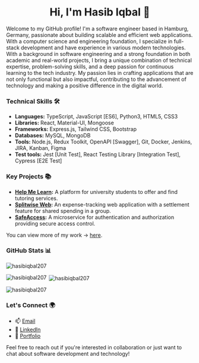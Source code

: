 <h1 align="center">Hi, I'm Hasib Iqbal 👋</h1>

<p align="left">Welcome to my GitHub profile! I'm a software engineer based in Hamburg, Germany, passionate about building scalable and efficient web applications. With a computer science and engineering foundation, I specialize in full-stack development and have experience in various modern technologies. With a background in software engineering and a strong foundation in both academic and real-world projects, I bring a unique combination of technical expertise, problem-solving skills, and a deep passion for continuous learning to the tech industry. My passion lies in crafting applications that are not only functional but also impactful, contributing to the advancement of technology and making a positive difference in the digital world.</p>

<!-- Skills -->
<h3 align="left">Technical Skills 🛠️</h3>

- **Languages:** TypeScript, JavaScript [ES6], Python3, HTML5, CSS3
- **Libraries:** React, Material-UI, Mongoose
- **Frameworks:** Express.js, Tailwind CSS, Bootstrap
- **Databases:** MySQL, MongoDB
- **Tools:** Node.js, Redux Toolkit, OpenAPI [Swagger], Git, Docker, Jenkins, JIRA, Kanban, Figma
- **Test tools:** Jest [Unit Test], React Testing Library [Integration Test], Cypress [E2E Test]
  
<!-- Projects -->
<h3 align="left">Key Projects 📚</h3>

- **[Help Me Learn](https://github.com/hasibiqbal207/help-me-learn):** A platform for university students to offer and find tutoring services.
- **[Splitwise Web](https://github.com/hasibiqbal207/splitwise-web):** An expense-tracking web application with a settlement feature for shared spending in a group.
- **[SafeAccess](https://github.com/hasibiqbal207/authentication-authorization):** A microservice for authentication and authorization providing secure access control.

You can view more of my work -> [here](https://github.com/hasibiqbal207?tab=repositories).

<!-- Github Stats -->
<h3 align="left">GitHub Stats 📊</h3>
<p align="left"> <img src="https://visitcount.itsvg.in/api?id=hasibiqbal207&icon=0&color=0" alt="hasibiqbal207" /> </p>

<p><img align="left" src="https://github-readme-stats.vercel.app/api?username=hasibiqbal207&theme=default&hide_border=false&include_all_commits=false&count_private=false&rank_icon=github" alt="hasibiqbal207" /></p>

<p>&nbsp;<img align="center" src="https://github-readme-stats.vercel.app/api/top-langs/?username=hasibiqbal207&theme=default&hide_border=false&include_all_commits=false&count_private=false&layout=compact" alt="hasibiqbal207" /></p>

<p><img align="center" src="https://github-readme-streak-stats.herokuapp.com/?user=hasibiqbal207&theme=default&hide_border=false" alt="hasibiqbal207" /></p>


<!-- Let's Connect -->
<h3 align="left">Let's Connect 🌍</h3>

- 📫 [Email](mailto:hasibiqbal207@gmail.com)
- 🔗 [LinkedIn](https://www.linkedin.com/in/hasib-iqbal/)
- 🔗 [Portfolio](https://hasibiqbal.dev)

Feel free to reach out if you're interested in collaboration or just want to chat about software development and technology! 
